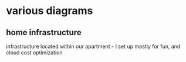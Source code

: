 # various diagrams

## home infrastructure

infrastructure located within our apartment - I set up mostly for fun, and cloud cost optimization 

